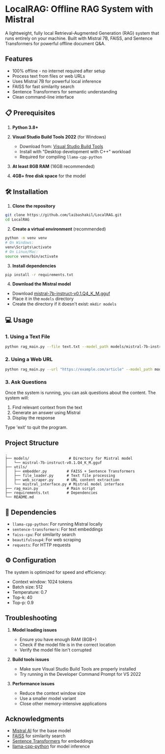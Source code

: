 # LocalRAG: Offline RAG System with Mistral

A lightweight, fully local Retrieval-Augmented Generation (RAG) system that runs entirely on your machine. Built with Mistral 7B, FAISS, and Sentence Transformers for powerful offline document Q&A.

## Features

- 100% offline - no internet required after setup
- Process text from files or web URLs
- Uses Mistral 7B for powerful local inference
- FAISS for fast similarity search
- Sentence Transformers for semantic understanding
- Clean command-line interface

## 📋 Prerequisites

1. **Python 3.8+**
2. **Visual Studio Build Tools 2022** (for Windows)
   - Download from: [Visual Studio Build Tools](https://visualstudio.microsoft.com/visual-cpp-build-tools/)
   - Install with "Desktop development with C++" workload
   - Required for compiling `llama-cpp-python`

3. **At least 8GB RAM** (16GB recommended)
4. **4GB+ free disk space** for the model

## 🛠️ Installation

1. **Clone the repository**
```bash
git clone https://github.com/laibashakil/LocalRAG.git
cd LocalRAG
```

2. **Create a virtual environment** (recommended)
```bash
python -m venv venv
# On Windows:
venv\Scripts\activate
# On Linux/Mac:
source venv/bin/activate
```

3. **Install dependencies**
```bash
pip install -r requirements.txt
```

4. **Download the Mistral model**
- Download [mistral-7b-instruct-v0.1.Q4_K_M.gguf](https://huggingface.co/TheBloke/Mistral-7B-Instruct-v0.1-GGUF/resolve/main/mistral-7b-instruct-v0.1.Q4_K_M.gguf)
- Place it in the `models` directory
- Create the directory if it doesn't exist: `mkdir models`

## 💻 Usage

### 1. Using a Text File
```bash
python rag_main.py --file text.txt --model_path models/mistral-7b-instruct-v0.1.Q4_K_M.gguf
```

### 2. Using a Web URL
```bash
python rag_main.py --url "https://example.com/article" --model_path models/mistral-7b-instruct-v0.1.Q4_K_M.gguf
```

### 3. Ask Questions
Once the system is running, you can ask questions about the content. The system will:
1. Find relevant context from the text
2. Generate an answer using Mistral
3. Display the response

Type 'exit' to quit the program.

## Project Structure

```
.
├── models/                  # Directory for Mistral model
│   └── mistral-7b-instruct-v0.1.Q4_K_M.gguf
├── utils/
│   ├── embedder.py         # FAISS + Sentence Transformers
│   ├── file_loader.py      # Text file processing
│   ├── web_scraper.py      # URL content extraction
│   └── mistral_interface.py # Mistral model interface
├── rag_main.py             # Main script
├── requirements.txt        # Dependencies
└── README.md
```

## 🔧 Dependencies

- `llama-cpp-python`: For running Mistral locally
- `sentence-transformers`: For text embeddings
- `faiss-cpu`: For similarity search
- `beautifulsoup4`: For web scraping
- `requests`: For HTTP requests

## ⚙️ Configuration

The system is optimized for speed and efficiency:
- Context window: 1024 tokens
- Batch size: 512
- Temperature: 0.7
- Top-k: 40
- Top-p: 0.9

## Troubleshooting

1. **Model loading issues**
   - Ensure you have enough RAM (8GB+)
   - Check if the model file is in the correct location
   - Verify the model file isn't corrupted

2. **Build tools issues**
   - Make sure Visual Studio Build Tools are properly installed
   - Try running in the Developer Command Prompt for VS 2022

3. **Performance issues**
   - Reduce the context window size
   - Use a smaller model variant
   - Close other memory-intensive applications

## Acknowledgments

- [Mistral AI](https://mistral.ai/) for the base model
- [FAISS](https://github.com/facebookresearch/faiss) for similarity search
- [Sentence Transformers](https://www.sbert.net/) for embeddings
- [llama-cpp-python](https://github.com/abetlen/llama-cpp-python) for model inference
